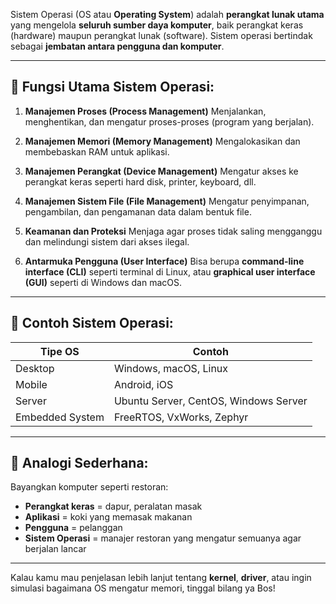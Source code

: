 Sistem Operasi (OS atau **Operating System**) adalah **perangkat lunak utama** yang mengelola **seluruh sumber daya komputer**, baik perangkat keras (hardware) maupun perangkat lunak (software). Sistem operasi bertindak sebagai **jembatan antara pengguna dan komputer**.

---

## 🔑 Fungsi Utama Sistem Operasi:

1. **Manajemen Proses (Process Management)**
   Menjalankan, menghentikan, dan mengatur proses-proses (program yang berjalan).

2. **Manajemen Memori (Memory Management)**
   Mengalokasikan dan membebaskan RAM untuk aplikasi.

3. **Manajemen Perangkat (Device Management)**
   Mengatur akses ke perangkat keras seperti hard disk, printer, keyboard, dll.

4. **Manajemen Sistem File (File Management)**
   Mengatur penyimpanan, pengambilan, dan pengamanan data dalam bentuk file.

5. **Keamanan dan Proteksi**
   Menjaga agar proses tidak saling mengganggu dan melindungi sistem dari akses ilegal.

6. **Antarmuka Pengguna (User Interface)**
   Bisa berupa **command-line interface (CLI)** seperti terminal di Linux, atau **graphical user interface (GUI)** seperti di Windows dan macOS.

---

## 🔧 Contoh Sistem Operasi:

| Tipe OS         | Contoh                                |
| --------------- | ------------------------------------- |
| Desktop         | Windows, macOS, Linux                 |
| Mobile          | Android, iOS                          |
| Server          | Ubuntu Server, CentOS, Windows Server |
| Embedded System | FreeRTOS, VxWorks, Zephyr             |

---

## 📌 Analogi Sederhana:

Bayangkan komputer seperti restoran:

* **Perangkat keras** = dapur, peralatan masak
* **Aplikasi** = koki yang memasak makanan
* **Pengguna** = pelanggan
* **Sistem Operasi** = manajer restoran yang mengatur semuanya agar berjalan lancar

---

Kalau kamu mau penjelasan lebih lanjut tentang **kernel**, **driver**, atau ingin simulasi bagaimana OS mengatur memori, tinggal bilang ya Bos!
